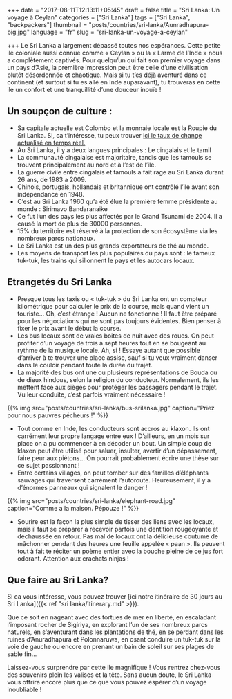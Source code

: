 +++
date = "2017-08-11T12:13:11+05:45"
draft = false
title = "Sri Lanka: Un voyage à Ceylan"
categories = ["Sri Lanka"]
tags = ["Sri Lanka", "backpackers"]
thumbnail = "posts/countries/sri-lanka/Aunradhapura-big.jpg"
language = "fr"
slug = "sri-lanka-un-voyage-a-ceylan"

+++
Le Sri Lanka a largement dépassé toutes nos espérances. Cette petite ile coloniale aussi connue comme « Ceylan » ou la « Larme de l’Inde » nous a complètement captivés.
Pour quelqu’un qui fait son premier voyage dans un pays d’Asie, la première impression peut être celle d’une civilisation plutôt désordonnée et chaotique. Mais si tu t’es déjà aventuré dans ce continent (et surtout si tu es allé en Inde auparavant), tu trouveras en cette ile un confort et une tranquillité d’une douceur inouïe&nbsp;!
## Un soupçon de culture :
* Sa capitale actuelle est Colombo et la monnaie locale est la Roupie du Sri Lanka. Si, ca t’intéresse, tu peux trouver <a href="http://www.xe.com/currency/lkr-sri-lankan-rupee" target="_blank"> ici le taux de change actualisé en temps réel.</a>
* Au Sri Lanka, il y a deux langues principales : Le cingalais et le tamil
* La communauté cingalaise est majoritaire, tandis que les tamouls se trouvent principalement au nord et à l’est de l’ile.
* La guerre civile entre cingalais et tamouls a fait rage au Sri Lanka durant 26 ans, de 1983 a 2009.
* Chinois, portugais, hollandais et britannique ont contrôlé l’ile avant son indépendance en 1948. 
* C’est au Sri Lanka 1960 qu’a été élue la première femme présidente au monde : Sirimavo Bandaranaike
* Ce fut l’un des pays les plus affectés par le Grand Tsunami de 2004. Il a causé la mort de plus de 30000 personnes.
* 15% du territoire est réservé à la protection de son écosystème via les nombreux parcs nationaux. 
* Le Sri Lanka est un des plus grands exportateurs de thé au monde.
* Les moyens de transport les plus populaires du pays sont : le fameux tuk-tuk, les trains qui sillonnent le pays et les autocars locaux.

## Etrangetés du Sri Lanka
*  Presque tous les taxis ou « tuk-tuk » du Sri Lanka ont un compteur kilométrique pour calculer le prix de la course, mais quand vient un touriste… Oh, c’est étrange&nbsp;! Aucun ne fonctionne&nbsp;! Il faut être préparé pour les négociations qui ne sont pas toujours évidentes. Bien penser à fixer le prix avant le début la course.
* Les bus locaux sont de vraies boites de nuit avec des roues. On peut profiter d’un voyage de trois à sept heures tout en se bougeant au rythme de la musique locale. Ah, si&nbsp;! Essaye autant que possible d’arriver à te trouver une place assise, sauf si tu veux vraiment danser dans le couloir pendant toute la durée du trajet. 
* La majorité des bus ont une ou plusieurs représentations de Bouda ou de dieux hindous, selon la religion du conducteur. Normalement, ils les mettent face aux sièges pour protéger les passagers pendant le trajet. Vu leur conduite, c’est parfois vraiment nécessaire&nbsp;!

{{% img src="posts/countries/sri-lanka/bus-srilanka.jpg" caption="Priez pour nous pauvres pécheurs&nbsp;!" %}} 

* Tout comme en Inde, les conducteurs sont accros au klaxon. Ils ont carrément leur propre langage entre eux&nbsp;! D’ailleurs, en un mois sur place on a pu commencer à en décoder un bout. Un simple coup de klaxon peut être utilisé pour saluer, insulter, avertir d’un dépassement, faire peur aux piétons… On pourrait probablement écrire une thèse sur ce sujet passionnant&nbsp;! 
* Entre certains villages, on peut tomber sur des familles d’éléphants sauvages qui traversent carrément l’autoroute. Heureusement, il y a d’énormes panneaux qui signalent le danger&nbsp;!

{{% img src="posts/countries/sri-lanka/elephant-road.jpg" caption="Comme a la maison. Pépouze&nbsp;!" %}}

* Sourire est la façon la plus simple de tisser des liens avec les locaux, mais il faut se préparer à recevoir parfois une dentition rougeoyante et déchaussée en retour. Pas mal de locaux ont la délicieuse coutume de mâchonner pendant des heures une feuille appelée « paan ». Ils peuvent tout à fait te réciter un poème entier avec la bouche pleine de ce jus fort odorant. Attention aux crachats ninjas&nbsp;!

## Que faire au Sri Lanka?
Si ca vous intéresse, vous pouvez trouver [ici notre itinéraire de 30 jours au Sri Lanka]({{< ref "sri lanka/itinerary.md" >}}).

Que ce soit en nageant avec des tortues de mer en liberté, en escaladant l’imposant rocher de Sigiriya, en explorant l’un de ses nombreux parcs naturels, en s’aventurant dans les plantations de thé, en se perdant dans les ruines d’Anuradhapura et Polonnaruwa, en osant conduire un tuk-tuk sur la voie de gauche ou encore en prenant un bain de soleil sur ses plages de sable fin…

Laissez-vous surprendre par cette ile magnifique&nbsp;! Vous rentrez chez-vous des souvenirs plein les valises et la tête. Sans aucun doute, le Sri Lanka vous offrira encore plus que ce que vous pouvez espérer d’un voyage inoubliable&nbsp;!